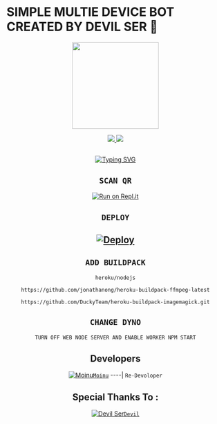 # SIMPLE MULTIE DEVICE BOT CREATED BY DEVIL SER 🖤

<div align="center">
  <img border-radius: 15px src="https://i.imgur.com/IJbRkjL.jpeg" width="200" height="200"/>

<p align="center">
  <a href="https://instagram.com/moinudheenmoinu4"><img src="https://img.shields.io/badge/Instagram-E4405F?style=for-the-badge&logo=instagram&logoColor=white"/> 
  <a href="https://wa.me/919400173699"><img src="https://img.shields.io/badge/WhatsApp-25D366?style=for-the-badge&logo=whatsapp&logoColor=white" />
</p>

## <!-- Typing SVG -->
<p align="center">
        <img
        src="https://readme-typing-svg.herokuapp.com?size=30&width=800&lines=Devil+Ser+Bot+Created+By+Moinu....;Devil-Ser+By+Moinu..............;I+Have+Cloned+The+Project+And+Added.......;Some+More+Things........"
            alt="Typing SVG"
        />
    </a>
</p>
  
## `SCAN QR`

[![Run on Repl.it](https://repl.it/badge/github/quiec/whatsAlfa)](https://replit.com/@ReinhardTuna/ZIM-BOT-INC-QR?v=1)

## `DEPLOY`

[![Deploy](https://www.herokucdn.com/deploy/button.svg)](https://heroku.com/deploy?template=https://github.com/Moinudevil/TEST-BOT-V1) 
----------


## `ADD BUILDPACK`

```
heroku/nodejs
```
```
https://github.com/jonathanong/heroku-buildpack-ffmpeg-latest
```
```
https://github.com/DuckyTeam/heroku-buildpack-imagemagick.git
```

## `CHANGE DYNO`

`TURN OFF WEB NODE SERVER AND ENABLE WORKER NPM START`

## Developers
  <div align="center">
  
  [![Moinu](https://i.imgur.com/MBBHTRb.jpeg)](https://github.com/Moinudevil/)[`Moinu`](https://github.com/Moinudevil)
----|
   `Re-Devoloper`
    
## Special Thanks To :
    
  [![Devil Ser](https://telegra.ph/file/1c92f60104b8122667b37.jpg)](https://github.com/Moinudevil)[`Devil`](https://github.com/Moinudevil/)
    
  </div>
